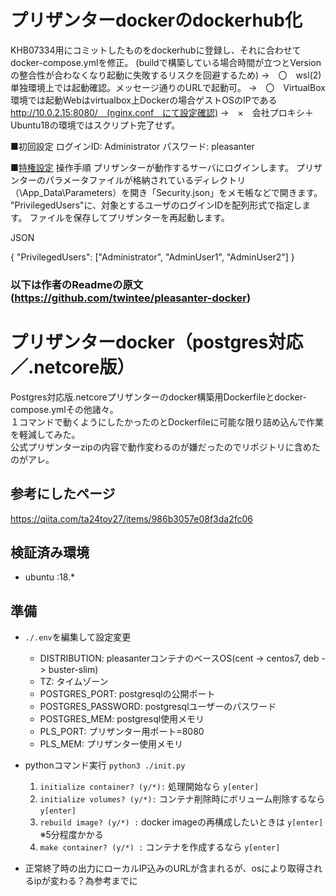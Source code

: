 # プリザンターdockerのdockerhub化
KHB07334用にコミットしたものをdockerhubに登録し、それに合わせてdocker-compose.ymlを修正。
(buildで構築している場合時間が立つとVersionの整合性が合わなくなり起動に失敗するリスクを回避するため)
→　〇　wsl(2)単独環境上では起動確認。メッセージ通りのURLで起動可。
→　〇　VirtualBox環境では起動Webはvirtualbox上Dockerの場合ゲストOSのIPである　http://10.0.2.15:8080/　(nginx.conf　にて設定確認)
→　×　会社プロキシ＋Ubuntu18の環境ではスクリプト完了せず。

■初回設定
ログインID:  Administrator
パスワード: pleasanter  

■[特権設定](https://pleasanter.org/manual/user-management-privileged-users)
操作手順
    プリザンターが動作するサーバにログインします。
    プリザンターのパラメータファイルが格納されているディレクトリ（\App_Data\Parameters）を開き「Security.json」をメモ帳などで開きます。
    "PrivilegedUsers"に、対象とするユーザのログインIDを配列形式で指定します。
    ファイルを保存してプリザンターを再起動します。

JSON

{
    "PrivilegedUsers": ["Administrator", "AdminUser1", "AdminUser2"]
}



### 以下は作者のReadmeの原文 (https://github.com/twintee/pleasanter-docker)

# プリザンターdocker（postgres対応／.netcore版）

Postgres対応版.netcoreプリザンターのdocker構築用Dockerfileとdocker-compose.ymlその他諸々。  
１コマンドで動くようにしたかったのとDockerfileに可能な限り詰め込んで作業を軽減してみた。  
公式プリザンターzipの内容で動作変わるのが嫌だったのでリポジトリに含めたのがアレ。  

## 参考にしたページ
https://qiita.com/ta24toy27/items/986b3057e08f3da2fc06

## 検証済み環境
- ubuntu :18.*

## 準備

- `./.env`を編集して設定変更
    - DISTRIBUTION: pleasanterコンテナのベースOS(cent -> centos7, deb -> buster-slim)
    - TZ: タイムゾーン
    - POSTGRES_PORT: postgresqlの公開ポート
    - POSTGRES_PASSWORD: postgresqlユーザーのパスワード
    - POSTGRES_MEM: postgresql使用メモリ
    - PLS_PORT: プリザンター用ポート=8080
    - PLS_MEM: プリザンター使用メモリ

- pythonコマンド実行
`python3 ./init.py`
    1. `initialize container? (y/*):` 処理開始なら `y[enter]`
    1. `initialize volumes? (y/*):` コンテナ削除時にボリューム削除するなら `y[enter]`
    1. `rebuild image? (y/*) :` docker imageの再構成したいときは `y[enter]`  
※5分程度かかる
    1. `make container? (y/*) :` コンテナを作成するなら `y[enter]`  
- 正常終了時の出力にローカルIP込みのURLが含まれるが、osにより取得されるipが変わる？為参考までに

